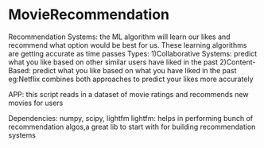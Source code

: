 # MovieRecommendation

Recommendation Systems: the ML algorithm will learn our likes and
recommend what option would be best for us. These learning algorithms
are getting accurate as time passes
Types:
1)Collaborative Systems: predict what you like based on other similar
users have liked in the past
2)Content-Based: predict what you like based on what you have liked
in the past
eg:Netflix combines both approaches to predict your likes more accurately

APP: this script reads in a dataset of movie ratings and recommends new
movies for users

Dependencies: numpy, scipy, lightfm
lightfm: helps in performing bunch of recommendation algos,a great lib
to start with for building recommendation systems
